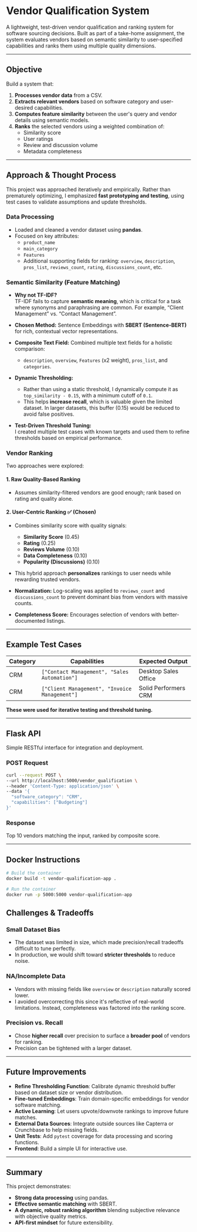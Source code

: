 # Vendor Qualification System

A lightweight, test-driven vendor qualification and ranking system for software sourcing decisions. Built as part of a take-home assignment, the system evaluates vendors based on semantic similarity to user-specified capabilities and ranks them using multiple quality dimensions.

---

## **Objective**

Build a system that:

1. **Processes vendor data** from a CSV.
2. **Extracts relevant vendors** based on software category and user-desired capabilities.
3. **Computes feature similarity** between the user's query and vendor details using semantic models.
4. **Ranks** the selected vendors using a weighted combination of:
   - Similarity score
   - User ratings
   - Review and discussion volume
   - Metadata completeness

---

## **Approach & Thought Process**

This project was approached iteratively and empirically. Rather than prematurely optimizing, I emphasized **fast prototyping and testing**, using test cases to validate assumptions and update thresholds.

### **Data Processing**

- Loaded and cleaned a vendor dataset using **pandas**.
- Focused on key attributes:
  - `product_name`
  - `main_category`
  - `Features`
  - Additional supporting fields for ranking: `overview`, `description`, `pros_list`, `reviews_count`, `rating`, `discussions_count`, etc.

### **Semantic Similarity (Feature Matching)**

- **Why not TF-IDF?**  
  TF-IDF fails to capture **semantic meaning**, which is critical for a task where synonyms and paraphrasing are common. For example, “Client Management” vs. “Contact Management”.

- **Chosen Method:** Sentence Embeddings with **SBERT (Sentence-BERT)** for rich, contextual vector representations.

- **Composite Text Field:** Combined multiple text fields for a holistic comparison:
  - `description`, `overview`, `Features` (x2 weight), `pros_list`, and `categories`.

- **Dynamic Thresholding:**  
  - Rather than using a static threshold, I dynamically compute it as `top_similarity - 0.15`, with a minimum cutoff of `0.1`.  
  - This helps **increase recall**, which is valuable given the limited dataset. In larger datasets, this buffer (0.15) would be reduced to avoid false positives.

- **Test-Driven Threshold Tuning:**  
  I created multiple test cases with known targets and used them to refine thresholds based on empirical performance.

### **Vendor Ranking**

Two approaches were explored:

#### 1. Raw Quality-Based Ranking
- Assumes similarity-filtered vendors are good enough; rank based on rating and quality alone.

#### 2. User-Centric Ranking ✅ (Chosen)
- Combines similarity score with quality signals:
  - **Similarity Score** (0.45)
  - **Rating** (0.25)
  - **Reviews Volume** (0.10)
  - **Data Completeness** (0.10)
  - **Popularity (Discussions)** (0.10)

- This hybrid approach **personalizes** rankings to user needs while rewarding trusted vendors.

- **Normalization:** Log-scaling was applied to `reviews_count` and `discussions_count` to prevent dominant bias from vendors with massive counts.

- **Completeness Score:** Encourages selection of vendors with better-documented listings.

---

## **Example Test Cases**

| Category | Capabilities | Expected Output |
|----------|--------------|-----------------|
| CRM | `["Contact Management", "Sales Automation"]` | Desktop Sales Office |
| CRM | `["Client Management", "Invoice Management"]` | Solid Performers CRM |

**These were used for iterative testing and threshold tuning.**

---

## Flask API

Simple RESTful interface for integration and deployment.

### POST Request

```bash
curl --request POST \
--url http://localhost:5000/vendor_qualification \
--header 'Content-Type: application/json' \
--data '{
  "software_category": "CRM",
  "capabilities": ["Budgeting"]
}'
```

### Response

Top 10 vendors matching the input, ranked by composite score.

---

## Docker Instructions

```bash
# Build the container
docker build -t vendor-qualification-app .

# Run the container
docker run -p 5000:5000 vendor-qualification-app
```

## **Challenges & Tradeoffs**

### Small Dataset Bias

- The dataset was limited in size, which made precision/recall tradeoffs difficult to tune perfectly.
- In production, we would shift toward **stricter thresholds** to reduce noise.

### NA/Incomplete Data

- Vendors with missing fields like `overview` or `description` naturally scored lower.
- I avoided overcorrecting this since it's reflective of real-world limitations. Instead, completeness was factored into the ranking score.

### Precision vs. Recall

- Chose **higher recall** over precision to surface a **broader pool** of vendors for ranking.
- Precision can be tightened with a larger dataset.

---

## **Future Improvements**

- **Refine Thresholding Function**: Calibrate dynamic threshold buffer based on dataset size or vendor distribution.
- **Fine-tuned Embeddings**: Train domain-specific embeddings for vendor software matching.
- **Active Learning**: Let users upvote/downvote rankings to improve future matches.
- **External Data Sources**: Integrate outside sources like Capterra or Crunchbase to help missing fields.
- **Unit Tests**: Add `pytest` coverage for data processing and scoring functions.
- **Frontend**: Build a simple UI for interactive use.

---

## **Summary**

This project demonstrates:

- **Strong data processing** using pandas.
- **Effective semantic matching** with SBERT.
- **A dynamic, robust ranking algorithm** blending subjective relevance with objective quality metrics.
- **API-first mindset** for future extensibility.


